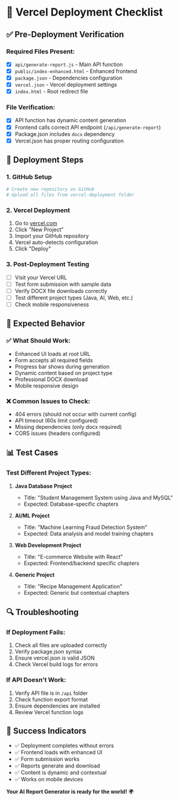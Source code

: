 # 🚀 Vercel Deployment Checklist

## ✅ Pre-Deployment Verification

### Required Files Present:
- [x] `api/generate-report.js` - Main API function
- [x] `public/index-enhanced.html` - Enhanced frontend
- [x] `package.json` - Dependencies configuration
- [x] `vercel.json` - Vercel deployment settings
- [x] `index.html` - Root redirect file

### File Verification:
- [x] API function has dynamic content generation
- [x] Frontend calls correct API endpoint (`/api/generate-report`)
- [x] Package.json includes `docx` dependency
- [x] Vercel.json has proper routing configuration

## 🔧 Deployment Steps

### 1. GitHub Setup
```bash
# Create new repository on GitHub
# Upload all files from vercel-deployment folder
```

### 2. Vercel Deployment
1. Go to [vercel.com](https://vercel.com)
2. Click "New Project"
3. Import your GitHub repository
4. Vercel auto-detects configuration
5. Click "Deploy"

### 3. Post-Deployment Testing
- [ ] Visit your Vercel URL
- [ ] Test form submission with sample data
- [ ] Verify DOCX file downloads correctly
- [ ] Test different project types (Java, AI, Web, etc.)
- [ ] Check mobile responsiveness

## 🎯 Expected Behavior

### ✅ What Should Work:
- Enhanced UI loads at root URL
- Form accepts all required fields
- Progress bar shows during generation
- Dynamic content based on project type
- Professional DOCX download
- Mobile responsive design

### ❌ Common Issues to Check:
- 404 errors (should not occur with current config)
- API timeout (60s limit configured)
- Missing dependencies (only docx required)
- CORS issues (headers configured)

## 📊 Test Cases

### Test Different Project Types:
1. **Java Database Project**
   - Title: "Student Management System using Java and MySQL"
   - Expected: Database-specific chapters

2. **AI/ML Project**
   - Title: "Machine Learning Fraud Detection System"
   - Expected: Data analysis and model training chapters

3. **Web Development Project**
   - Title: "E-commerce Website with React"
   - Expected: Frontend/backend specific chapters

4. **Generic Project**
   - Title: "Recipe Management Application"
   - Expected: Generic but contextual chapters

## 🔍 Troubleshooting

### If Deployment Fails:
1. Check all files are uploaded correctly
2. Verify package.json syntax
3. Ensure vercel.json is valid JSON
4. Check Vercel build logs for errors

### If API Doesn't Work:
1. Verify API file is in `/api` folder
2. Check function export format
3. Ensure dependencies are installed
4. Review Vercel function logs

## 🎉 Success Indicators

- ✅ Deployment completes without errors
- ✅ Frontend loads with enhanced UI
- ✅ Form submission works
- ✅ Reports generate and download
- ✅ Content is dynamic and contextual
- ✅ Works on mobile devices

**Your AI Report Generator is ready for the world!** 🌍